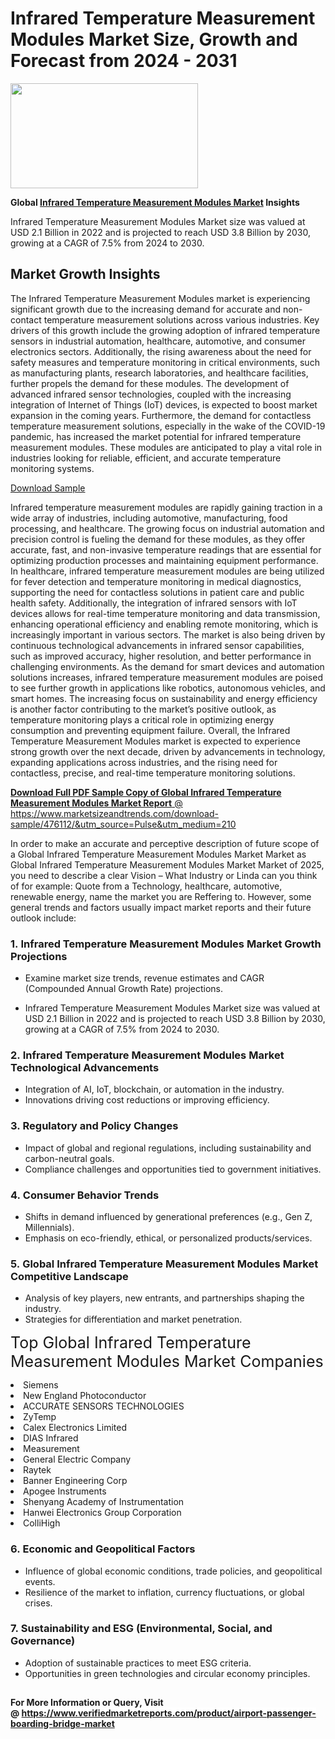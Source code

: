 <H1>Infrared Temperature Measurement Modules Market Size, Growth and Forecast from 2024 - 2031</H1><img class="aligncenter size-medium wp-image-584254" src="https://thirdeyenews.in/wp-content/uploads/2024/09/Global-Market-Research-300x168.jpeg" alt="" width="300" height="168" /><p><strong>Global&nbsp;<a href="https://www.marketsizeandtrends.com/download-sample/476112/&amp;utm_source=Pulse&amp;utm_medium=210">Infrared Temperature Measurement Modules Market</a> Insights</strong></p><p>Infrared Temperature Measurement Modules Market size was valued at USD 2.1 Billion in 2022 and is projected to reach USD 3.8 Billion by 2030, growing at a CAGR of 7.5% from 2024 to 2030.</p><p><h2>Market Growth Insights</h2> <p>The Infrared Temperature Measurement Modules market is experiencing significant growth due to the increasing demand for accurate and non-contact temperature measurement solutions across various industries. Key drivers of this growth include the growing adoption of infrared temperature sensors in industrial automation, healthcare, automotive, and consumer electronics sectors. Additionally, the rising awareness about the need for safety measures and temperature monitoring in critical environments, such as manufacturing plants, research laboratories, and healthcare facilities, further propels the demand for these modules. The development of advanced infrared sensor technologies, coupled with the increasing integration of Internet of Things (IoT) devices, is expected to boost market expansion in the coming years. Furthermore, the demand for contactless temperature measurement solutions, especially in the wake of the COVID-19 pandemic, has increased the market potential for infrared temperature measurement modules. These modules are anticipated to play a vital role in industries looking for reliable, efficient, and accurate temperature monitoring systems.</p> <p><a href="#">Download Sample</a></p> <p>Infrared temperature measurement modules are rapidly gaining traction in a wide array of industries, including automotive, manufacturing, food processing, and healthcare. The growing focus on industrial automation and precision control is fueling the demand for these modules, as they offer accurate, fast, and non-invasive temperature readings that are essential for optimizing production processes and maintaining equipment performance. In healthcare, infrared temperature measurement modules are being utilized for fever detection and temperature monitoring in medical diagnostics, supporting the need for contactless solutions in patient care and public health safety. Additionally, the integration of infrared sensors with IoT devices allows for real-time temperature monitoring and data transmission, enhancing operational efficiency and enabling remote monitoring, which is increasingly important in various sectors. The market is also being driven by continuous technological advancements in infrared sensor capabilities, such as improved accuracy, higher resolution, and better performance in challenging environments. As the demand for smart devices and automation solutions increases, infrared temperature measurement modules are poised to see further growth in applications like robotics, autonomous vehicles, and smart homes. The increasing focus on sustainability and energy efficiency is another factor contributing to the market’s positive outlook, as temperature monitoring plays a critical role in optimizing energy consumption and preventing equipment failure. Overall, the Infrared Temperature Measurement Modules market is expected to experience strong growth over the next decade, driven by advancements in technology, expanding applications across industries, and the rising need for contactless, precise, and real-time temperature monitoring solutions.</p> <p><a href="#"></p><p><span class=""><strong>Download Full PDF Sample Copy of Global Infrared Temperature Measurement Modules Market Report</strong> @ <a href="https://www.marketsizeandtrends.com/download-sample/476112/&amp;utm_source=Pulse&amp;utm_medium=210" target="_blank">https://www.marketsizeandtrends.com/download-sample/476112/&amp;utm_source=Pulse&amp;utm_medium=210</a></span></p><p>In order to make an accurate and perceptive description of future scope of a Global&nbsp;Infrared Temperature Measurement Modules Market Market as Global&nbsp;Infrared Temperature Measurement Modules Market Market of 2025, you need to describe a clear Vision &ndash; What Industry or Linda can you think of for example: Quote from a Technology, healthcare, automotive, renewable energy, name the market you are Reffering to. However, some general trends and factors usually impact market reports and their future outlook include:</p><h3>1.&nbsp;<strong>Infrared Temperature Measurement Modules Market Growth Projections</strong></h3><ul><li>Examine market size trends, revenue estimates and CAGR (Compounded Annual Growth Rate) projections.</li><li><p>Infrared Temperature Measurement Modules Market size was valued at USD 2.1 Billion in 2022 and is projected to reach USD 3.8 Billion by 2030, growing at a CAGR of 7.5% from 2024 to 2030.</p></li></ul><h3>2.&nbsp;<strong>Infrared Temperature Measurement Modules Market Technological Advancements</strong></h3><ul><li>Integration of AI, IoT, blockchain, or automation in the industry.</li><li>Innovations driving cost reductions or improving efficiency.</li></ul><h3>3.&nbsp;<strong>Regulatory and Policy Changes</strong></h3><ul><li>Impact of global and regional regulations, including sustainability and carbon-neutral goals.</li><li>Compliance challenges and opportunities tied to government initiatives.</li></ul><h3>4.&nbsp;<strong>Consumer Behavior Trends</strong></h3><ul><li>Shifts in demand influenced by generational preferences (e.g., Gen Z, Millennials).</li><li>Emphasis on eco-friendly, ethical, or personalized products/services.</li></ul><h3>5.&nbsp;<strong>Global Infrared Temperature Measurement Modules Market Competitive Landscape</strong></h3><ul><li>Analysis of key players, new entrants, and partnerships shaping the industry.</li><li>Strategies for differentiation and market penetration.</li></ul><p data-pm-slice="1 1 []"><span style="color: inherit; font-family: inherit; font-size: 25px;">Top Global Infrared Temperature Measurement Modules Market Companies</span></p><div class="" data-test-id=""><p><li>Siemens</li><li> New England Photoconductor</li><li> ACCURATE SENSORS TECHNOLOGIES</li><li> ZyTemp</li><li> Calex Electronics Limited</li><li> DIAS Infrared</li><li> Measurement</li><li> General Electric Company</li><li> Raytek</li><li> Banner Engineering Corp</li><li> Apogee Instruments</li><li> Shenyang Academy of Instrumentation</li><li> Hanwei Electronics Group Corporation</li><li> ColliHigh</li></p></div><h3>6.&nbsp;<strong>Economic and Geopolitical Factors</strong></h3><ul><li>Influence of global economic conditions, trade policies, and geopolitical events.</li><li>Resilience of the market to inflation, currency fluctuations, or global crises.</li></ul><h3>7.&nbsp;<strong>Sustainability and ESG (Environmental, Social, and Governance)</strong></h3><ul><li>Adoption of sustainable practices to meet ESG criteria.</li><li>Opportunities in green technologies and circular economy principles.</li></ul><h2><strong style="font-size: 14px;">For More Information or Query, Visit @&nbsp;</strong><a style="background-color: #ffffff; font-size: 14px;" href="https://www.marketsizeandtrends.com/report/infrared-temperature-measurement-modules-market/" target="_blank">https://www.verifiedmarketreports.com/product/airport-passenger-boarding-bridge-market</a></h2>
